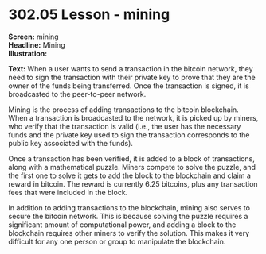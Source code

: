 # 302.05 Lesson - mining

**Screen:** mining\
**Headline:** Mining\
**Illustration:**

**Text:** When a user wants to send a transaction in the bitcoin network, they need to sign the transaction with their private key to prove that they are the owner of the funds being transferred. Once the transaction is signed, it is broadcasted to the peer-to-peer network.

Mining is the process of adding transactions to the bitcoin blockchain. When a transaction is broadcasted to the network, it is picked up by miners, who verify that the transaction is valid (i.e., the user has the necessary funds and the private key used to sign the transaction corresponds to the public key associated with the funds).

Once a transaction has been verified, it is added to a block of transactions, along with a mathematical puzzle. Miners compete to solve the puzzle, and the first one to solve it gets to add the block to the blockchain and claim a reward in bitcoin. The reward is currently 6.25 bitcoins, plus any transaction fees that were included in the block.

In addition to adding transactions to the blockchain, mining also serves to secure the bitcoin network. This is because solving the puzzle requires a significant amount of computational power, and adding a block to the blockchain requires other miners to verify the solution. This makes it very difficult for any one person or group to manipulate the blockchain.
